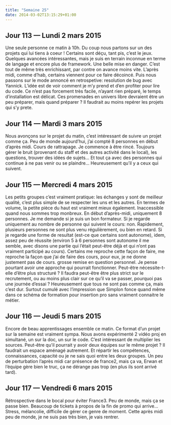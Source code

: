```yaml
---
title: "Semaine 25"
date: 2014-03-02T13:15:29+01:00
---
```


## Jour 113 — Lundi 2 mars 2015

Une seule personne ce matin à 10h. Du coup nous partons sur un des
projets qui lui tiens à coeur ! Certains sont déçu, tant pis, c’est le
jeux. Quelques avancées intéressantes, mais je suis en terrain inconnue
en terme de langage et encore plus de framework. Une belle mise en
danger. C’est tout de même très enrichissant, par contre on avance moins
vite. L’après midi, comme d’hab, certains viennent pour ce faire
décoincé. Puis nous passons sur le mode annoncé en retrospetive:
resolution de bug avec Yannick. L’idée est de voir comment je m’y prend
et d’en profiter pour lire du code. Ce n’est pas forcement très facile,
n’ayant rien préparé, le temps d’installation est délicat. Ces
promenades en univers libre devraient être un peu préparer, mais quand
préparer ? Il faudrait au moins repérer les projets qui s’y prete.

## Jour 114 — Mardi 3 mars 2015

Nous avonçons sur le projet du matin, c’est intéressant de suivre un
projet comme ça. Peu de monde aujourd’hui, j’ai compté 8 personnes en
début d’après midi. Cours de rattrapage. Je commence à être rincé.
Toujours gérer le bruit (provenant du staff et des autres activité dans
le local), les questions, trouver des idées de sujets… Et tout ça avec
des personnes qui continue à ne pas venir ou se plaindre… Heureusement
qu’il y a ceux qui suivent.

## Jour 115 — Mercredi 4 mars 2015

Les petits groupes c’est vraiment pratique: les échanges y sont de
meilleur qualité, c’est plus simple de se respecter les uns et les
autres. En termes de volume, la petite pièce du haut est vraiment mieux
également. Inaccessible quand nous sommes trop monbreux. En début
d’après-midi, uniquement 8 personnes. Je me demande si je suis un bon
formateur. Si je regarde uniquement au nombre de personne qui suivent le
cours: non. Rapidement, plusieurs personnes ne sont plus venu
régulièrement, ou bien en retard. Si je regarde une forme de resultat
(est-ce que certains sont autonome), idem, assez peu de réussite
(environ 5 à 6 personnes sont autonome il me semble, avec disons une
partie qui l’était peut-être déjà et qui n’ont pas vraiment participé au
cours). Certains me reproche cette façon de faire, me reproche la façon
que j’ai de faire des cours, pour eux, je ne donne justement pas de
cours. grosse remise en question personnel. Je pense pourtant avoir une
approche qui pourrait fonctionner. Peut-être nécessite-t-elle d’être
plus structuré ? Il faudra peut-être être plus strict sur le
recrutement, ou au moins plus clair sur ce qu’il va se passer, pourquoi
pas une journée d’essai ? Heureusement que tous ne sont pas comme ça,
mais c’est dur. Surtout cumulé avec l’impression que Simplon fonce quand
même dans ce schéma de formation pour insertion pro sans vraiment
connaitre le métier.

## Jour 116 — Jeudi 5 mars 2015

Encore de beau apprentissages ensemble ce matin. Ce format d’un projet
sur la semaine est vraiment sympa. Nous avons expérimenté 2 vidéo proj
en simultané, un sur la doc, un sur le code. C’est intéressant de
multiplier les sources. Peut-être qu’il pourrait y avoir deux équipes
sur le même projet ? Il faudrait un espace aménagé autrement. Et
répartir les compétences, connaissances, capacité ou je ne sais quoi
entre les deux groupes. Un peu de perturbation l’après midi car présence
de france2, mais ça va, Erwan et l’équipe gère bien le truc, ça ne
dérange pas trop (en plus ils sont arrivé tard).

## Jour 117 — Vendredi 6 mars 2015

Rétrospective dans le bocal pour éviter France3. Peu de monde, mais ça
se passe bien. Beaucoup de tickets à propos de la fin de promo qui
arrive… Stress, mélancolie, difficile de gérer ce genre de moment. Cette
après midi peu de monde, je ne suis pas très bien, je vais rentrer.

